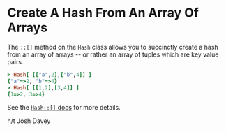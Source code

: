 # Create A Hash From An Array Of Arrays

The `::[]` method on the `Hash` class allows you to succinctly create a hash
from an array of arrays -- or rather an array of tuples which are key value
pairs.

```ruby
> Hash[ [["a",2],["b",4]] ]
{"a"=>2, "b"=>4}
> Hash[ [[1,2],[3,4]] ]
{1=>2, 3=>4}
```

See the [`Hash::[]`
docs](http://ruby-doc.org/core-2.3.0/Hash.html#method-c-5B-5D) for more
details.

h/t Josh Davey
